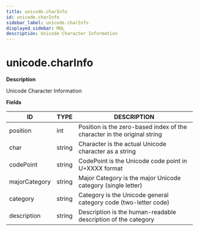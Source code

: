 ```yaml
---
title: unicode.charInfo
id: unicode.charInfo
sidebar_label: unicode.charInfo
displayed_sidebar: MQL
description: Unicode Character Information
---
```


# unicode.charInfo

**Description**

Unicode Character Information

**Fields**

| ID            | TYPE   | DESCRIPTION                                                              |
| ------------- | ------ | ------------------------------------------------------------------------ |
| position      | int    | Position is the zero-based index of the character in the original string |
| char          | string | Character is the actual Unicode character as a string                    |
| codePoint     | string | CodePoint is the Unicode code point in U+XXXX format                     |
| majorCategory | string | Major Category is the major Unicode category (single letter)             |
| category      | string | Category is the Unicode general category code (two-letter code)          |
| description   | string | Description is the human-readable description of the category            |
